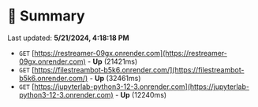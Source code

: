 # 📖 Summary
Last updated: **5/21/2024, 4:18:18 PM**

- `GET` [https://restreamer-09gx.onrender.com](https://restreamer-09gx.onrender.com) - **Up** (21421ms)
- `GET` [https://filestreambot-b5k6.onrender.com/](https://filestreambot-b5k6.onrender.com/) - **Up** (32461ms)
- `GET` [https://jupyterlab-python3-12-3.onrender.com](https://jupyterlab-python3-12-3.onrender.com) - **Up** (12240ms)
